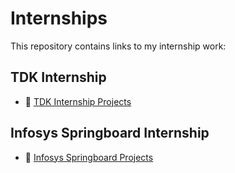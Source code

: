 # Internships

This repository contains links to my internship work:

## TDK Internship
- 🔗 [TDK Internship Projects](https://github.com/akshat-patil/TDK-Internship)

## Infosys Springboard Internship
- 🔗 [Infosys Springboard Projects](https://github.com/akshat-patil/Infosys-Springboard-Internship)
